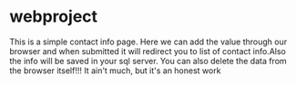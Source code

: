 # webproject
This is a simple contact info page. Here we can add the value through our browser and when submitted it will redirect you to list of contact info.Also the info will be saved in your sql server. You can also delete the data from the browser itself!!! 
It ain't much, but it's an honest work
